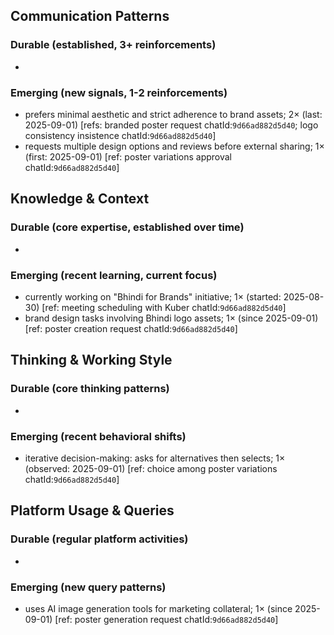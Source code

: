 ## Communication Patterns
### Durable (established, 3+ reinforcements)
-

### Emerging (new signals, 1-2 reinforcements)
- prefers minimal aesthetic and strict adherence to brand assets; 2× (last: 2025-09-01) [refs: branded poster request chatId:`9d66ad882d5d40`; logo consistency insistence chatId:`9d66ad882d5d40`]
- requests multiple design options and reviews before external sharing; 1× (first: 2025-09-01) [ref: poster variations approval chatId:`9d66ad882d5d40`]

## Knowledge & Context
### Durable (core expertise, established over time)
-

### Emerging (recent learning, current focus)
- currently working on "Bhindi for Brands" initiative; 1× (started: 2025-08-30) [ref: meeting scheduling with Kuber chatId:`9d66ad882d5d40`]
- brand design tasks involving Bhindi logo assets; 1× (since 2025-09-01) [ref: poster creation request chatId:`9d66ad882d5d40`]

## Thinking & Working Style
### Durable (core thinking patterns)
-

### Emerging (recent behavioral shifts)
- iterative decision-making: asks for alternatives then selects; 1× (observed: 2025-09-01) [ref: choice among poster variations chatId:`9d66ad882d5d40`]

## Platform Usage & Queries
### Durable (regular platform activities)
-

### Emerging (new query patterns)
- uses AI image generation tools for marketing collateral; 1× (since 2025-09-01) [ref: poster generation request chatId:`9d66ad882d5d40`]